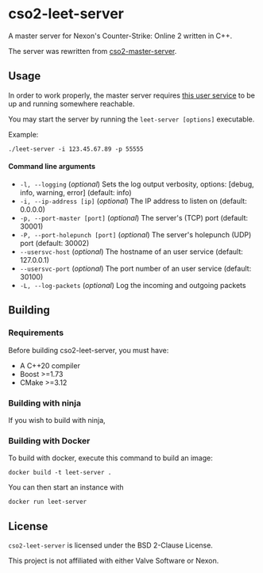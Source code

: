 # cso2-leet-server

A master server for Nexon's Counter-Strike: Online 2 written in C++.

The server was rewritten from [cso2-master-server](https://github.com/L-Leite/cso2-master-server).

## Usage

In order to work properly, the master server requires [this user service](https://github.com/L-Leite/cso2-users-service) to be up and running somewhere reachable.

You may start the server by running the `leet-server [options]` executable.

Example:

```
./leet-server -i 123.45.67.89 -p 55555
```

#### Command line arguments

- `-l, --logging` (_optional_) Sets the log output verbosity, options: [debug, info, warning, error] (default: info)
- `-i, --ip-address [ip]` (_optional_) The IP address to listen on (default: 0.0.0.0)
- `-p, --port-master [port]` (_optional_) The server's (TCP) port (default: 30001)
- `-P, --port-holepunch [port]` (_optional_) The server's holepunch (UDP) port (default: 30002)
- `--usersvc-host` (_optional_) The hostname of an user service (default: 127.0.0.1)
- `--usersvc-port` (_optional_) The port number of an user service (default: 30100)
- `-L, --log-packets` (_optional_) Log the incoming and outgoing packets

## Building

### Requirements

Before building cso2-leet-server, you must have:

- A C++20 compiler
- Boost >=1.73
- CMake >=3.12

### Building with ninja

If you wish to build with ninja,

### Building with Docker

To build with docker, execute this command to build an image:

```
docker build -t leet-server .
```

You can then start an instance with

```
docker run leet-server
```

## License

`cso2-leet-server` is licensed under the BSD 2-Clause License.

This project is not affiliated with either Valve Software or Nexon.
